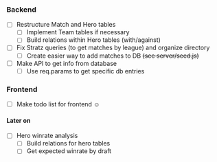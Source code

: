 ### Backend
- [ ] Restructure Match and Hero tables
    - [ ] Implement Team tables if necessary
    - [ ] Build relations within Hero tables (with/against)
- [ ] Fix Stratz queries (to get matches by league) and organize directory
    - [ ] Create easier way to add matches to DB ~~(see server/seed.js)~~
- [ ] Make API to get info from database
    - [ ] Use req.params to get specific db entries

### Frontend
- [ ] Make todo list for frontend ☺

#### Later on
- [ ] Hero winrate analysis
    - [ ] Build relations for hero tables
    - [ ] Get expected winrate by draft
